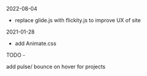 2022-08-04

* replace glide.js with flickity.js to improve UX of site

2021-01-28

* add Animate.css

TODO - 

add pulse/ bounce on hover for projects
